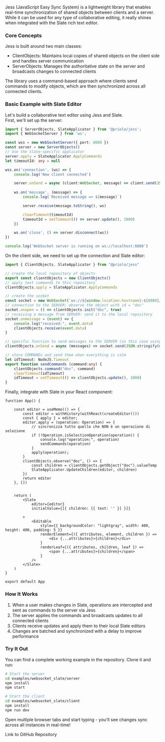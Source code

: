 Jess (JavaScript Easy Sync System) is a lightweight library that enables real-time synchronization of shared objects between clients and a server. While it can be used for any type of collaborative editing, it really shines when integrated with the Slate rich text editor.

### Core Concepts
Jess is built around two main classes:

- ClientObjects: Maintains local copies of shared objects on the client side and handles server communication
- ServerObjects: Manages the authoritative state on the server and broadcasts changes to connected clients

The library uses a command-based approach where clients send commands to modify objects, which are then synchronized across all connected clients.

### Basic Example with Slate Editor
Let's build a collaborative text editor using Jess and Slate.  
First, we'll set up the server:

```typescript
import { ServerObjects, SlateApplicator } from '@priolo/jess';
import { WebSocketServer } from 'ws';

const wss = new WebSocketServer({ port: 8080 })
const server = new ServerObjects()
// Use the Slate-specific applicator
server.apply = SlateApplicator.ApplyCommands
let timeoutId: any = null

wss.on('connection', (ws) => {
    console.log('New client connected')

	server.onSend = async (client:WebSocket, message) => client.send(JSON.stringify(message))
    
    ws.on('message', (message) => {
        console.log(`Received message => ${message}`)

		server.receive(message.toString(), ws)

        clearTimeout(timeoutId)
        timeoutId = setTimeout(() => server.update(), 1000)
    })

    ws.on('close', () => server.disconnect(ws))
})

console.log('WebSocket server is running on ws://localhost:8080')
```

On the client side, we need to set up the connection and Slate editor:

```typescript
import { ClientObjects, SlateApplicator } from "@priolo/jess"

// create the local repository of objects
export const clientObjects = new ClientObjects()
// apply text commands to this repository
clientObjects.apply = SlateApplicator.ApplyCommands

// create the socket
const socket = new WebSocket(`ws://${window.location.hostname}:${8080}/`);
// connection to the SERVER: observe the object with id = "doc"
socket.onopen = () => clientObjects.init("doc", true)
// receiving a message from SERVER: send it to the local repository
socket.onmessage = (event) => {
	console.log("received:", event.data)
	clientObjects.receive(event.data)
}

// specific function to send messages to the SERVER (in this case using the WEB SOCKET)
clientObjects.onSend = async (messages) => socket.send(JSON.stringify(messages))

// store COMMANDs and send them when everything is calm
let idTimeout: NodeJS.Timeout
export function sendCommands (command:any) {
	clientObjects.command("doc", command)
	clearTimeout(idTimeout)
	idTimeout = setTimeout(() => clientObjects.update(), 1000)
}
```

Finally, integrate with Slate in your React component:

```tsx
function App() {

	const editor = useMemo(() => {
		const editor = withHistory(withReact(createEditor()))
		const { apply } = editor;
		editor.apply = (operation: Operation) => {
			// sincronizza tutto quello che NON è un operazione di selezione
			if (!Operation.isSelectionOperation(operation)) {
				console.log("operation:", operation)
				sendCommands(operation)
			}
			apply(operation);
		}
		clientObjects.observe("doc", () => {
			const children = clientObjects.getObject("doc").valueTemp
			SlateApplicator.UpdateChildren(editor, children)
		})
		return editor
	}, [])


	return (
		<Slate
			editor={editor}
			initialValue={[{ children: [{ text: '' }] }]}

		>
			<Editable
				style={{ backgroundColor: "lightgray", width: 400, height: 400, padding: 5 }}
				renderElement={({ attributes, element, children }) =>
					<div {...attributes}>{children}</div>
				}
				renderLeaf={({ attributes, children, leaf }) =>
					<span {...attributes}>{children}</span>
				}
			/>
		</Slate>
	)
}

export default App
```

### How It Works
1) When a user makes changes in Slate, operations are intercepted and sent as commands to the server via Jess
2) The server applies the commands and broadcasts updates to all connected clients
3) Clients receive updates and apply them to their local Slate editors
4) Changes are batched and synchronized with a delay to improve performance

### Try It Out
You can find a complete working example in the repository. Clone it and run:

```bash
# Start the server
cd examples/websocket_slate/server
npm install
npm start

# Start the client
cd examples/websocket_slate/client  
npm install
npm run dev
```

Open multiple browser tabs and start typing - you'll see changes sync across all instances in real-time!

Link to GitHub Repository